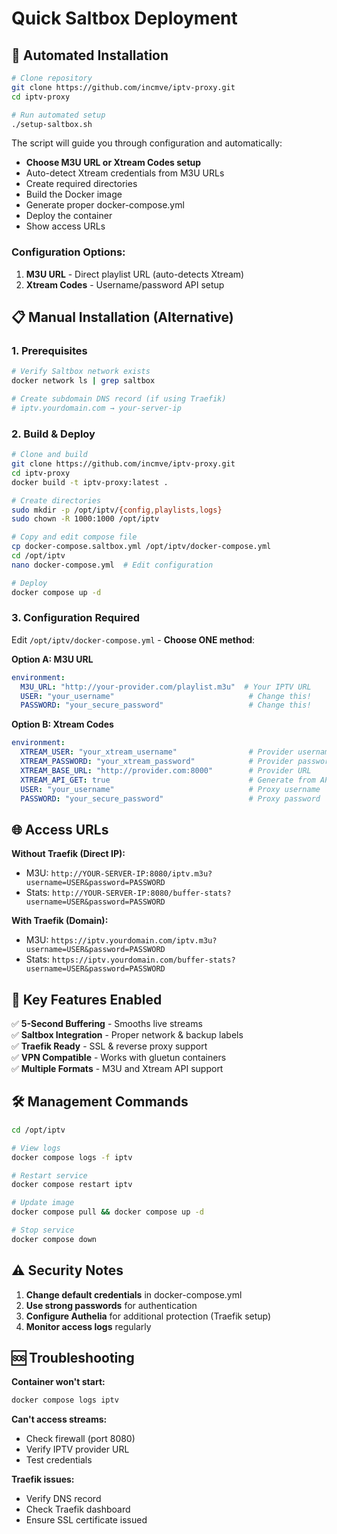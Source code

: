 # Quick Saltbox Deployment

## 🚀 Automated Installation

```bash
# Clone repository
git clone https://github.com/incmve/iptv-proxy.git
cd iptv-proxy

# Run automated setup
./setup-saltbox.sh
```

The script will guide you through configuration and automatically:
- **Choose M3U URL or Xtream Codes setup**
- Auto-detect Xtream credentials from M3U URLs
- Create required directories
- Build the Docker image  
- Generate proper docker-compose.yml
- Deploy the container
- Show access URLs

### **Configuration Options**:
1. **M3U URL** - Direct playlist URL (auto-detects Xtream)
2. **Xtream Codes** - Username/password API setup

## 📋 Manual Installation (Alternative)

### 1. Prerequisites
```bash
# Verify Saltbox network exists
docker network ls | grep saltbox

# Create subdomain DNS record (if using Traefik)
# iptv.yourdomain.com → your-server-ip
```

### 2. Build & Deploy
```bash
# Clone and build
git clone https://github.com/incmve/iptv-proxy.git
cd iptv-proxy
docker build -t iptv-proxy:latest .

# Create directories
sudo mkdir -p /opt/iptv/{config,playlists,logs}
sudo chown -R 1000:1000 /opt/iptv

# Copy and edit compose file
cp docker-compose.saltbox.yml /opt/iptv/docker-compose.yml
cd /opt/iptv
nano docker-compose.yml  # Edit configuration

# Deploy
docker compose up -d
```

### 3. Configuration Required
Edit `/opt/iptv/docker-compose.yml` - **Choose ONE method**:

**Option A: M3U URL**
```yaml
environment:
  M3U_URL: "http://your-provider.com/playlist.m3u"  # Your IPTV URL
  USER: "your_username"                              # Change this!
  PASSWORD: "your_secure_password"                   # Change this!
```

**Option B: Xtream Codes**
```yaml
environment:
  XTREAM_USER: "your_xtream_username"                # Provider username
  XTREAM_PASSWORD: "your_xtream_password"            # Provider password  
  XTREAM_BASE_URL: "http://provider.com:8000"        # Provider URL
  XTREAM_API_GET: true                               # Generate from API
  USER: "your_username"                              # Proxy username
  PASSWORD: "your_secure_password"                   # Proxy password
```

## 🌐 Access URLs

**Without Traefik (Direct IP):**
- M3U: `http://YOUR-SERVER-IP:8080/iptv.m3u?username=USER&password=PASSWORD`
- Stats: `http://YOUR-SERVER-IP:8080/buffer-stats?username=USER&password=PASSWORD`

**With Traefik (Domain):**
- M3U: `https://iptv.yourdomain.com/iptv.m3u?username=USER&password=PASSWORD`
- Stats: `https://iptv.yourdomain.com/buffer-stats?username=USER&password=PASSWORD`

## 🔧 Key Features Enabled

✅ **5-Second Buffering** - Smooths live streams  
✅ **Saltbox Integration** - Proper network & backup labels  
✅ **Traefik Ready** - SSL & reverse proxy support  
✅ **VPN Compatible** - Works with gluetun containers  
✅ **Multiple Formats** - M3U and Xtream API support  

## 🛠️ Management Commands

```bash
cd /opt/iptv

# View logs
docker compose logs -f iptv

# Restart service
docker compose restart iptv

# Update image
docker compose pull && docker compose up -d

# Stop service
docker compose down
```

## ⚠️ Security Notes

1. **Change default credentials** in docker-compose.yml
2. **Use strong passwords** for authentication
3. **Configure Authelia** for additional protection (Traefik setup)
4. **Monitor access logs** regularly

## 🆘 Troubleshooting

**Container won't start:**
```bash
docker compose logs iptv
```

**Can't access streams:**
- Check firewall (port 8080)
- Verify IPTV provider URL
- Test credentials

**Traefik issues:**
- Verify DNS record
- Check Traefik dashboard
- Ensure SSL certificate issued